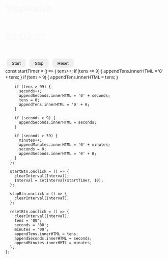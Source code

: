 <div class="wrapper">
<html lang="en">
  <head>
    <meta charset="UTF-8" />
    <meta http-equiv="X-UA-Compatible" content="IE=edge" />
    <meta name="viewport" content="width=device-width, initial-scale=1.0" />
    <title>Stopwatch</title>
  </head>
  <style>
    * {
      margin: 0;
      padding: 0;
    }
    body {
      width: 100%;
      height: 100vh;
      background-image: url('https://images.unsplash.com/photo-1531512073830-ba890ca4eba2?ixlib=rb-4.0.3&ixid=MnwxMjA3fDB8MHxwaG90by1wYWdlfHx8fGVufDB8fHx8&auto=format&fit=crop&w=3374&q=80');
      background-position: center;
      background-size: cover;
      display: flex;
      align-items: center;
      justify-content: center;
      font-family: 'Segoe UI', Tahoma, Geneva, Verdana, sans-serif;
    }

    .container {
      padding: 1rem;
      max-width: 300px;
      text-align: center;
      position: relative;
      border-radius: 10px;
      background-color: rgba(0, 0, 0, 0.6);
    }

    .time {
      padding: 1rem 0;
      font-size: 2rem;
    }

    h1,
    p {
      color: #f8f8f8;
    }

    button {
      padding: 0.4rem 1rem;
      margin: 0 0.2rem;
      border-radius: 10px;
      border: 1px solid #f8f8f8;
    }

    button:hover {
      background-color: rgba(0, 0, 0, 0.4);
      color: #f8f8f8;
    }
  </style>
  <body>
    <div class="container">
      <h1>Stopwatch</h1>
      <p class="time">
        <span id="minutes">00</span>:<span id="seconds">00</span>:<span
          id="tens"
          >00</span
        >
      </p>
      <button id="start">Start</button>
      <button id="stop">Stop</button>
      <button id="reset">Reset</button>
    </div>
  </body>
      const startTimer = () => {
        tens++;
        if (tens <= 9) {
          appendTens.innerHTML = '0' + tens;
        }
        if (tens > 9) {
          appendTens.innerHTML = tens;
        }

        if (tens > 99) {
          seconds++;
          appendSeconds.innerHTML = '0' + seconds;
          tens = 0;
          appendTens.innerHTML = '0' + 0;
        }

        if (seconds > 9) {
          appendSeconds.innerHTML = seconds;
        }

        if (seconds > 59) {
          minutes++;
          appendMinutes.innerHTML = '0' + minutes;
          seconds = 0;
          appendSeconds.innerHTML = '0' + 0;
        }
      };

      startBtn.onclick = () => {
        clearInterval(Interval);
        Interval = setInterval(startTimer, 10);
      };

      stopBtn.onclick = () => {
        clearInterval(Interval);
      };

      resetBtn.onclick = () => {
        clearInterval(Interval);
        tens = '00';
        seconds = '00';
        minutes = '00';
        appendTens.innerHTML = tens;
        appendSeconds.innerHTML = seconds;
        appendMinutes.innerHMTL = minutes;
      };
    };
  </script>
</html>
   

